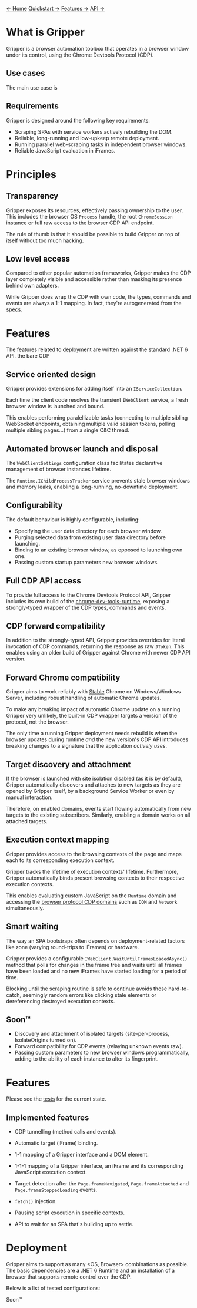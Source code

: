 [← Home](index.md) [Quickstart →](quickstart.md) [Features →](features.md) [API →](api_reference.md)

# What is Gripper

Gripper is a browser automation toolbox that operates in a browser window under its control,
using the Chrome Devtools Protocol (CDP).

## Use cases

The main use case is 

## Requirements

Gripper is designed around the following key requirements:

- Scraping SPAs with service workers actively rebuilding the DOM.
- Reliable, long-running and low-upkeep remote deployment.
- Running parallel web-scraping tasks in independent browser windows.
- Reliable JavaScript evaluation in iFrames.

# Principles

## Transparency

Gripper exposes its resources, effectively passing ownership to the user. This includes the browser OS `Process` handle, the root `ChromeSession` instance or full raw access to the browser CDP API endpoint.

The rule of thumb is that it should be possible to build Gripper on top of itself without too much hacking.

## Low level access

Compared to other popular automation frameworks, Gripper makes the CDP layer completely visible and accessible rather than masking its presence behind own adapters.

While Gripper does wrap the CDP with own code, the types, commands and events are always a 1-1 mapping. In fact, they're autogenerated from the [specs](https://github.com/ChromeDevTools/devtools-protocol/tree/master/json).

# Features

The features related to deployment are written against the standard .NET 6 API. the bare CDP

## Service oriented design

Gripper provides extensions for adding itself into an `IServiceCollection`.

Each time the client code resolves the transient `IWebClient` service, a fresh browser window is launched and bound.

This enables performing paralellizable tasks (connecting to multiple sibling WebSocket endpoints, obtaining multiple valid session tokens, polling multiple sibling pages...) from a single C&C thread.

## Automated browser launch and disposal

The `WebClientSettings` configuration class facilitates declarative management of browser instances lifetime.

The `Runtime.IChildProcessTracker` service prevents stale browser windows and memory leaks, enabling a long-running, no-downtime deployment.

## Configurability

The default behaviour is highly configurable, including:

- Specifying the user data directory for each browser window.
- Purging selected data from existing user data directory before launching.
- Binding to an existing browser window, as opposed to launching own one.
- Passing custom startup parameters new browser windows.

## Full CDP API access

To provide full access to the Chrome Devtools Protocol API, Gripper includes its own build of the [chrome-dev-tools-runtime](https://github.com/BaristaLabs/chrome-dev-tools-runtime), exposing a strongly-typed wrapper of the CDP types, commands and events.

## CDP forward compatibility

In addition to the strongly-typed API, Gripper provides overrides for literal invocation of CDP commands, returning the response as raw `JToken`. This enables using an older build of Gripper against Chrome with newer CDP API version.

## Forward Chrome compatibility

Gripper aims to work reliably with [Stable](https://chromereleases.googleblog.com/) Chrome on Windows/Windows Server, including robust handling of automatic Chrome updates.

To make any breaking impact of automatic Chrome update on a running Gripper very unlikely, the built-in CDP wrapper targets a version of the protocol, not the browser.

The only time a running Gripper deployment needs rebuild is when the browser updates during runtime *and* the new version's CDP API introduces breaking changes to a signature that the application *actively uses*.

## Target discovery and attachment

If the browser is launched with site isolation disabled (as it is by default), Gripper automatically discovers and attaches to new targets as they are opened by Gripper itself, by a background Service Worker or even by manual interaction. 

Therefore, on enabled domains, events start flowing automatically from new targets to the existing subscribers. Similarly, enabling a domain works on all attached targets.

## Execution context mapping

Gripper provides access to the browsing contexts of the page and maps each to its corresponding execution context.

Gripper tracks the lifetime of execution contexts' lifetime. Furthermore, Gripper automatically binds present browsing contexts to their respective execution contexts.

This enables evaluating custom JavaScript on the `Runtime` domain and accessing the [browser protocol CDP domains](https://github.com/ChromeDevTools/devtools-protocol/blob/master/json/browser_protocol.json) such as `DOM` and `Network` simultaneously.

## Smart waiting

The way an SPA bootstraps often depends on deployment-related factors like zone (varying round-trips to iFrames) or hardware.

Gripper provides a configurable `IWebClient.WaitUntilFramesLoadedAsync()` method that polls for changes in the frame tree and waits until all frames have been loaded and no new iFrames have started loading for a period of time.

Blocking until the scraping routine is safe to continue avoids those hard-to-catch, seemingly random errors like clicking stale elements or dereferencing destroyed execution contexts.

## Soon™

- Discovery and attachment of isolated targets (site-per-process, IsolateOrigins turned on).
- Forward compatibility for CDP events (relaying unknown events raw).
- Passing custom parameters to new browser windows programmatically, adding to the ability of each instance to alter its fingerprint.

# Features

Please see the [tests](https://github.com/tomaskrupka/Gripper/tree/main/test/Gripper.Test) for the current state.

## Implemented features

- CDP tunnelling (method calls and events).
- Automatic target (iFrame) binding.
- 1-1 mapping of a Gripper interface and a DOM element.
- 1-1-1 mapping of a Gripper interface, an iFrame and its corresponding JavaScript execution context.
- Target detection after the `Page.frameNavigated`, `Page.frameAttached` and `Page.frameStoppedLoading` events.



- `fetch()` injection.
- Pausing script execution in specific contexts.
- API to wait for an SPA that's building up to settle.

# Deployment
Gripper aims to support as many <OS, Browser> combinations as possible.
The basic dependencies are a .NET 6 Runtime and an installation of a browser that supports remote control over the CDP.

Below is a list of tested configurations:

Soon™
